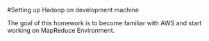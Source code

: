 #Setting up Hadoop on development machine

The goal of this homework is to become familiar with AWS and start working on MapReduce Environment.
